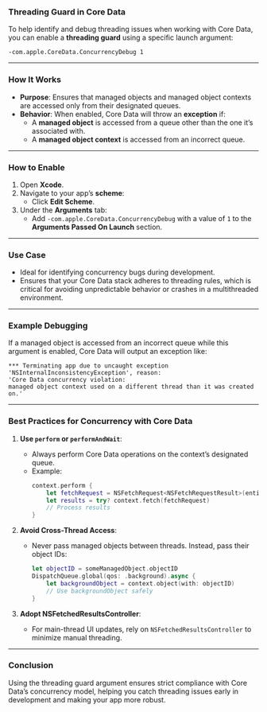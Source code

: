 ### **Threading Guard in Core Data**

To help identify and debug threading issues when working with Core Data, you can enable a **threading guard** using a specific launch argument:

```plaintext
-com.apple.CoreData.ConcurrencyDebug 1
```

---

### **How It Works**
- **Purpose**: Ensures that managed objects and managed object contexts are accessed only from their designated queues.
- **Behavior**: When enabled, Core Data will throw an **exception** if:
  - A **managed object** is accessed from a queue other than the one it’s associated with.
  - A **managed object context** is accessed from an incorrect queue.

---

### **How to Enable**
1. Open **Xcode**.
2. Navigate to your app’s **scheme**:
   - Click **Edit Scheme**.
3. Under the **Arguments** tab:
   - Add `-com.apple.CoreData.ConcurrencyDebug` with a value of `1` to the **Arguments Passed On Launch** section.

---

### **Use Case**
- Ideal for identifying concurrency bugs during development.
- Ensures that your Core Data stack adheres to threading rules, which is critical for avoiding unpredictable behavior or crashes in a multithreaded environment.

---

### **Example Debugging**
If a managed object is accessed from an incorrect queue while this argument is enabled, Core Data will output an exception like:

```plaintext
*** Terminating app due to uncaught exception 'NSInternalInconsistencyException', reason: 
'Core Data concurrency violation: 
managed object context used on a different thread than it was created on.'
```

---

### **Best Practices for Concurrency with Core Data**
1. **Use `perform` or `performAndWait`**:
   - Always perform Core Data operations on the context’s designated queue.
   - Example:
     ```swift
     context.perform {
         let fetchRequest = NSFetchRequest<NSFetchRequestResult>(entityName: "EntityName")
         let results = try? context.fetch(fetchRequest)
         // Process results
     }
     ```

2. **Avoid Cross-Thread Access**:
   - Never pass managed objects between threads. Instead, pass their object IDs:
     ```swift
     let objectID = someManagedObject.objectID
     DispatchQueue.global(qos: .background).async {
         let backgroundObject = context.object(with: objectID)
         // Use backgroundObject safely
     }
     ```

3. **Adopt NSFetchedResultsController**:
   - For main-thread UI updates, rely on `NSFetchedResultsController` to minimize manual threading.

---

### **Conclusion**
Using the threading guard argument ensures strict compliance with Core Data’s concurrency model, helping you catch threading issues early in development and making your app more robust.
